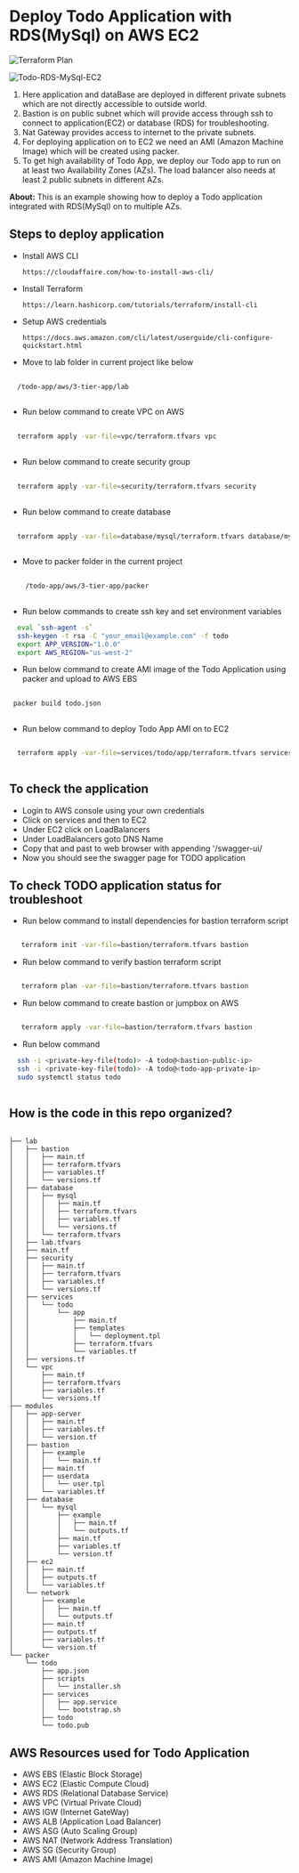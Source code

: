 # Deploy Todo Application with RDS(MySql) on AWS EC2

![Terraform Plan](https://github.com/Raghav2211/psi-lab/workflows/Terraform%20Plan/badge.svg)

![Todo-RDS-MySql-EC2](todo_phase_1.png)

1. Here application  and dataBase are deployed in different private subnets which are not directly accessible to outside world.
2. Bastion is on  public subnet which will provide access through ssh to connect to application(EC2) or database (RDS)  for troubleshooting.
3. Nat Gateway provides access to internet to the private subnets.
4. For deploying application on to EC2 we need an AMI (Amazon Machine Image) which will be created using packer.
5. To get high availability of Todo App, we deploy our Todo app to run on at least two Availability Zones (AZs). The load balancer also needs at least 2 public subnets in different AZs.

**About:** This is an example showing how to deploy a Todo application integrated with RDS(MySql) on to multiple AZs.

## Steps to deploy application ##

- Install AWS CLI

  `https://cloudaffaire.com/how-to-install-aws-cli/`
  
- Install Terraform

  `https://learn.hashicorp.com/tutorials/terraform/install-cli`
  
- Setup AWS credentials

  `https://docs.aws.amazon.com/cli/latest/userguide/cli-configure-quickstart.html`
  
- Move to lab folder  in current project like below

```bash 
  
  /todo-app/aws/3-tier-app/lab
    
```
  
- Run below command to create VPC on AWS

``` bash 
     
  terraform apply -var-file=vpc/terraform.tfvars vpc 
  
```

- Run below command to create security group 

``` bash 
     
  terraform apply -var-file=security/terraform.tfvars security 
  
```
- Run below command to create database

``` bash 
     
  terraform apply -var-file=database/mysql/terraform.tfvars database/mysql
  
```
- Move to packer folder in the current project
 
``` bash
    
    /todo-app/aws/3-tier-app/packer
    
```
- Run below commands to create ssh key and set environment variables

``` bash     
  eval `ssh-agent -s`
  ssh-keygen -t rsa -C "your_email@example.com" -f todo
  export APP_VERSION="1.0.0"
  export AWS_REGION="us-west-2"       
```
  

- Run below command to create AMI image of the Todo Application using packer and upload to AWS EBS

``` bash
  
 packer build todo.json
     
```

- Run below command to  deploy Todo App AMI on to EC2

```bash

  terraform apply -var-file=services/todo/app/terraform.tfvars services/todo/app
  
```

## To check the application ##

- Login to AWS console using your own credentials
- Click on  services and then to EC2
- Under EC2 click on LoadBalancers
- Under LoadBalancers goto DNS Name
- Copy that and past to web browser with appending '/swagger-ui/
- Now you should see the swagger page for TODO application

## To check TODO application status for troubleshoot ##

- Run below command to install dependencies for bastion terraform script

```bash

   terraform init -var-file=bastion/terraform.tfvars bastion

```

- Run below command to verify  bastion terraform script

```bash

   terraform plan -var-file=bastion/terraform.tfvars bastion

```

- Run below command to create  bastion or jumpbox on AWS

```bash

   terraform apply -var-file=bastion/terraform.tfvars bastion

```
- Run below command 

```bash
  ssh -i <private-key-file(todo)> -A todo@<bastion-public-ip>
  ssh -i <private-key-file(todo)> -A todo@<todo-app-private-ip>
  sudo systemctl status todo
  
```

## How is the code in this repo organized? 
```
 
├── lab
│   ├── bastion
│   │   ├── main.tf
│   │   ├── terraform.tfvars
│   │   ├── variables.tf
│   │   └── versions.tf
│   ├── database
│   │   ├── mysql
│   │   │   ├── main.tf
│   │   │   ├── terraform.tfvars
│   │   │   ├── variables.tf
│   │   │   └── versions.tf
│   │   └── terraform.tfvars
│   ├── lab.tfvars
│   ├── main.tf
│   ├── security
│   │   ├── main.tf
│   │   ├── terraform.tfvars
│   │   ├── variables.tf
│   │   └── versions.tf
│   ├── services
│   │   └── todo
│   │       └── app
│   │           ├── main.tf
│   │           ├── templates
│   │           │   └── deployment.tpl
│   │           ├── terraform.tfvars
│   │           └── variables.tf
│   ├── versions.tf
│   └── vpc
│       ├── main.tf
│       ├── terraform.tfvars
│       ├── variables.tf
│       └── versions.tf
├── modules
│   ├── app-server
│   │   ├── main.tf
│   │   ├── variables.tf
│   │   └── version.tf
│   ├── bastion
│   │   ├── example
│   │   │   └── main.tf
│   │   ├── main.tf
│   │   ├── userdata
│   │   │   └── user.tpl
│   │   └── variables.tf
│   ├── database
│   │   └── mysql
│   │       ├── example
│   │       │   ├── main.tf
│   │       │   └── outputs.tf
│   │       ├── main.tf
│   │       ├── variables.tf
│   │       └── version.tf
│   ├── ec2
│   │   ├── main.tf
│   │   ├── outputs.tf
│   │   └── variables.tf
│   └── network
│       ├── example
│       │   ├── main.tf
│       │   └── outputs.tf
│       ├── main.tf
│       ├── outputs.tf
│       ├── variables.tf
│       └── version.tf
└── packer
    └── todo
        ├── app.json
        ├── scripts
        │   └── installer.sh
        ├── services
        │   ├── app.service
        │   └── bootstrap.sh
        ├── todo
        └── todo.pub
```
## AWS Resources used for Todo Application

- AWS EBS (Elastic Block Storage)
- AWS EC2 (Elastic Compute Cloud)
- AWS RDS (Relational Database Service)
- AWS VPC (Virtual Private Cloud)
- AWS IGW (Internet GateWay)
- AWS ALB (Application Load Balancer)
- AWS ASG (Auto Scaling Group)
- AWS NAT (Network Address Translation)
- AWS SG  (Security Group)
- AWS AMI (Amazon Machine Image)

